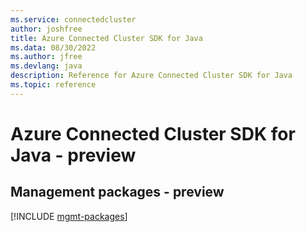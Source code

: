 ```yaml
---
ms.service: connectedcluster
author: joshfree
title: Azure Connected Cluster SDK for Java
ms.data: 08/30/2022
ms.author: jfree
ms.devlang: java
description: Reference for Azure Connected Cluster SDK for Java
ms.topic: reference
---
```

# Azure Connected Cluster SDK for Java - preview

## Management packages - preview
[!INCLUDE [mgmt-packages](connected-cluster-mgmt-index.md)]